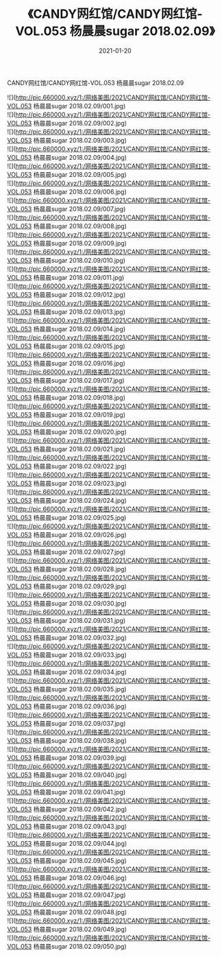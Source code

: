﻿---
layout: post
title:  《CANDY网红馆/CANDY网红馆-VOL.053 杨晨晨sugar 2018.02.09》
date:   2021-01-20
img: http://pic.660000.xyz/1:/网络美图/2021/CANDY网红馆/CANDY网红馆-VOL.053 杨晨晨sugar 2018.02.09/000.jpg
categories: [美女, 清纯, 唯美]
---

CANDY网红馆/CANDY网红馆-VOL.053 杨晨晨sugar 2018.02.09

 ![](http://pic.660000.xyz/1:/网络美图/2021/CANDY网红馆/CANDY网红馆-VOL.053 杨晨晨sugar 2018.02.09/001.jpg) <br>![](http://pic.660000.xyz/1:/网络美图/2021/CANDY网红馆/CANDY网红馆-VOL.053 杨晨晨sugar 2018.02.09/002.jpg) <br>![](http://pic.660000.xyz/1:/网络美图/2021/CANDY网红馆/CANDY网红馆-VOL.053 杨晨晨sugar 2018.02.09/003.jpg) <br>![](http://pic.660000.xyz/1:/网络美图/2021/CANDY网红馆/CANDY网红馆-VOL.053 杨晨晨sugar 2018.02.09/004.jpg) <br>![](http://pic.660000.xyz/1:/网络美图/2021/CANDY网红馆/CANDY网红馆-VOL.053 杨晨晨sugar 2018.02.09/005.jpg) <br>![](http://pic.660000.xyz/1:/网络美图/2021/CANDY网红馆/CANDY网红馆-VOL.053 杨晨晨sugar 2018.02.09/006.jpg) <br>![](http://pic.660000.xyz/1:/网络美图/2021/CANDY网红馆/CANDY网红馆-VOL.053 杨晨晨sugar 2018.02.09/007.jpg) <br>![](http://pic.660000.xyz/1:/网络美图/2021/CANDY网红馆/CANDY网红馆-VOL.053 杨晨晨sugar 2018.02.09/008.jpg) <br>![](http://pic.660000.xyz/1:/网络美图/2021/CANDY网红馆/CANDY网红馆-VOL.053 杨晨晨sugar 2018.02.09/009.jpg) <br>![](http://pic.660000.xyz/1:/网络美图/2021/CANDY网红馆/CANDY网红馆-VOL.053 杨晨晨sugar 2018.02.09/010.jpg) <br>![](http://pic.660000.xyz/1:/网络美图/2021/CANDY网红馆/CANDY网红馆-VOL.053 杨晨晨sugar 2018.02.09/011.jpg) <br>![](http://pic.660000.xyz/1:/网络美图/2021/CANDY网红馆/CANDY网红馆-VOL.053 杨晨晨sugar 2018.02.09/012.jpg) <br>![](http://pic.660000.xyz/1:/网络美图/2021/CANDY网红馆/CANDY网红馆-VOL.053 杨晨晨sugar 2018.02.09/013.jpg) <br>![](http://pic.660000.xyz/1:/网络美图/2021/CANDY网红馆/CANDY网红馆-VOL.053 杨晨晨sugar 2018.02.09/014.jpg) <br>![](http://pic.660000.xyz/1:/网络美图/2021/CANDY网红馆/CANDY网红馆-VOL.053 杨晨晨sugar 2018.02.09/015.jpg) <br>![](http://pic.660000.xyz/1:/网络美图/2021/CANDY网红馆/CANDY网红馆-VOL.053 杨晨晨sugar 2018.02.09/016.jpg) <br>![](http://pic.660000.xyz/1:/网络美图/2021/CANDY网红馆/CANDY网红馆-VOL.053 杨晨晨sugar 2018.02.09/017.jpg) <br>![](http://pic.660000.xyz/1:/网络美图/2021/CANDY网红馆/CANDY网红馆-VOL.053 杨晨晨sugar 2018.02.09/018.jpg) <br>![](http://pic.660000.xyz/1:/网络美图/2021/CANDY网红馆/CANDY网红馆-VOL.053 杨晨晨sugar 2018.02.09/019.jpg) <br>![](http://pic.660000.xyz/1:/网络美图/2021/CANDY网红馆/CANDY网红馆-VOL.053 杨晨晨sugar 2018.02.09/020.jpg) <br>![](http://pic.660000.xyz/1:/网络美图/2021/CANDY网红馆/CANDY网红馆-VOL.053 杨晨晨sugar 2018.02.09/021.jpg) <br>![](http://pic.660000.xyz/1:/网络美图/2021/CANDY网红馆/CANDY网红馆-VOL.053 杨晨晨sugar 2018.02.09/022.jpg) <br>![](http://pic.660000.xyz/1:/网络美图/2021/CANDY网红馆/CANDY网红馆-VOL.053 杨晨晨sugar 2018.02.09/023.jpg) <br>![](http://pic.660000.xyz/1:/网络美图/2021/CANDY网红馆/CANDY网红馆-VOL.053 杨晨晨sugar 2018.02.09/024.jpg) <br>![](http://pic.660000.xyz/1:/网络美图/2021/CANDY网红馆/CANDY网红馆-VOL.053 杨晨晨sugar 2018.02.09/025.jpg) <br>![](http://pic.660000.xyz/1:/网络美图/2021/CANDY网红馆/CANDY网红馆-VOL.053 杨晨晨sugar 2018.02.09/026.jpg) <br>![](http://pic.660000.xyz/1:/网络美图/2021/CANDY网红馆/CANDY网红馆-VOL.053 杨晨晨sugar 2018.02.09/027.jpg) <br>![](http://pic.660000.xyz/1:/网络美图/2021/CANDY网红馆/CANDY网红馆-VOL.053 杨晨晨sugar 2018.02.09/028.jpg) <br>![](http://pic.660000.xyz/1:/网络美图/2021/CANDY网红馆/CANDY网红馆-VOL.053 杨晨晨sugar 2018.02.09/029.jpg) <br>![](http://pic.660000.xyz/1:/网络美图/2021/CANDY网红馆/CANDY网红馆-VOL.053 杨晨晨sugar 2018.02.09/030.jpg) <br>![](http://pic.660000.xyz/1:/网络美图/2021/CANDY网红馆/CANDY网红馆-VOL.053 杨晨晨sugar 2018.02.09/031.jpg) <br>![](http://pic.660000.xyz/1:/网络美图/2021/CANDY网红馆/CANDY网红馆-VOL.053 杨晨晨sugar 2018.02.09/032.jpg) <br>![](http://pic.660000.xyz/1:/网络美图/2021/CANDY网红馆/CANDY网红馆-VOL.053 杨晨晨sugar 2018.02.09/033.jpg) <br>![](http://pic.660000.xyz/1:/网络美图/2021/CANDY网红馆/CANDY网红馆-VOL.053 杨晨晨sugar 2018.02.09/034.jpg) <br>![](http://pic.660000.xyz/1:/网络美图/2021/CANDY网红馆/CANDY网红馆-VOL.053 杨晨晨sugar 2018.02.09/035.jpg) <br>![](http://pic.660000.xyz/1:/网络美图/2021/CANDY网红馆/CANDY网红馆-VOL.053 杨晨晨sugar 2018.02.09/036.jpg) <br>![](http://pic.660000.xyz/1:/网络美图/2021/CANDY网红馆/CANDY网红馆-VOL.053 杨晨晨sugar 2018.02.09/037.jpg) <br>![](http://pic.660000.xyz/1:/网络美图/2021/CANDY网红馆/CANDY网红馆-VOL.053 杨晨晨sugar 2018.02.09/038.jpg) <br>![](http://pic.660000.xyz/1:/网络美图/2021/CANDY网红馆/CANDY网红馆-VOL.053 杨晨晨sugar 2018.02.09/039.jpg) <br>![](http://pic.660000.xyz/1:/网络美图/2021/CANDY网红馆/CANDY网红馆-VOL.053 杨晨晨sugar 2018.02.09/040.jpg) <br>![](http://pic.660000.xyz/1:/网络美图/2021/CANDY网红馆/CANDY网红馆-VOL.053 杨晨晨sugar 2018.02.09/041.jpg) <br>![](http://pic.660000.xyz/1:/网络美图/2021/CANDY网红馆/CANDY网红馆-VOL.053 杨晨晨sugar 2018.02.09/042.jpg) <br>![](http://pic.660000.xyz/1:/网络美图/2021/CANDY网红馆/CANDY网红馆-VOL.053 杨晨晨sugar 2018.02.09/043.jpg) <br>![](http://pic.660000.xyz/1:/网络美图/2021/CANDY网红馆/CANDY网红馆-VOL.053 杨晨晨sugar 2018.02.09/044.jpg) <br>![](http://pic.660000.xyz/1:/网络美图/2021/CANDY网红馆/CANDY网红馆-VOL.053 杨晨晨sugar 2018.02.09/045.jpg) <br>![](http://pic.660000.xyz/1:/网络美图/2021/CANDY网红馆/CANDY网红馆-VOL.053 杨晨晨sugar 2018.02.09/046.jpg) <br>![](http://pic.660000.xyz/1:/网络美图/2021/CANDY网红馆/CANDY网红馆-VOL.053 杨晨晨sugar 2018.02.09/047.jpg) <br>![](http://pic.660000.xyz/1:/网络美图/2021/CANDY网红馆/CANDY网红馆-VOL.053 杨晨晨sugar 2018.02.09/048.jpg) <br>![](http://pic.660000.xyz/1:/网络美图/2021/CANDY网红馆/CANDY网红馆-VOL.053 杨晨晨sugar 2018.02.09/049.jpg) <br>![](http://pic.660000.xyz/1:/网络美图/2021/CANDY网红馆/CANDY网红馆-VOL.053 杨晨晨sugar 2018.02.09/050.jpg) <br>